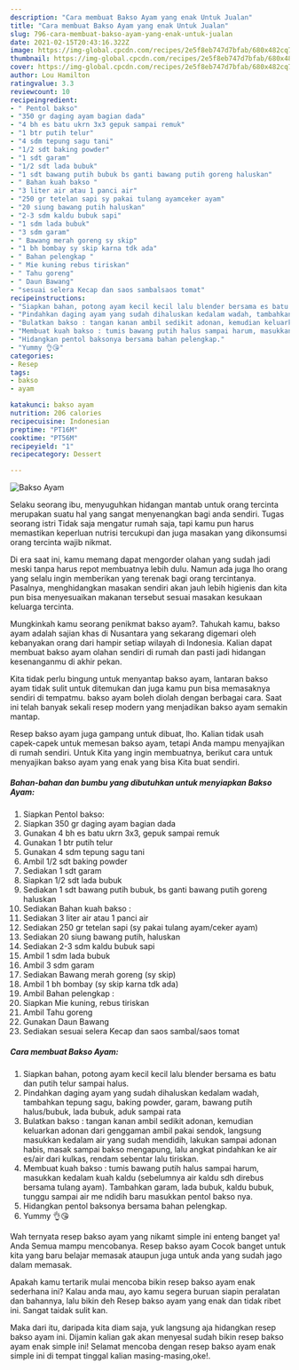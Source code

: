 ```yaml
---
description: "Cara membuat Bakso Ayam yang enak Untuk Jualan"
title: "Cara membuat Bakso Ayam yang enak Untuk Jualan"
slug: 796-cara-membuat-bakso-ayam-yang-enak-untuk-jualan
date: 2021-02-15T20:43:16.322Z
image: https://img-global.cpcdn.com/recipes/2e5f8eb747d7bfab/680x482cq70/bakso-ayam-foto-resep-utama.jpg
thumbnail: https://img-global.cpcdn.com/recipes/2e5f8eb747d7bfab/680x482cq70/bakso-ayam-foto-resep-utama.jpg
cover: https://img-global.cpcdn.com/recipes/2e5f8eb747d7bfab/680x482cq70/bakso-ayam-foto-resep-utama.jpg
author: Lou Hamilton
ratingvalue: 3.3
reviewcount: 10
recipeingredient:
- " Pentol bakso"
- "350 gr daging ayam bagian dada"
- "4 bh es batu ukrn 3x3 gepuk sampai remuk"
- "1 btr putih telur"
- "4 sdm tepung sagu tani"
- "1/2 sdt baking powder"
- "1 sdt garam"
- "1/2 sdt lada bubuk"
- "1 sdt bawang putih bubuk bs ganti bawang putih goreng haluskan"
- " Bahan kuah bakso "
- "3 liter air atau 1 panci air"
- "250 gr tetelan sapi sy pakai tulang ayamceker ayam"
- "20 siung bawang putih haluskan"
- "2-3 sdm kaldu bubuk sapi"
- "1 sdm lada bubuk"
- "3 sdm garam"
- " Bawang merah goreng sy skip"
- "1 bh bombay sy skip karna tdk ada"
- " Bahan pelengkap "
- " Mie kuning rebus tiriskan"
- " Tahu goreng"
- " Daun Bawang"
- "sesuai selera Kecap dan saos sambalsaos tomat"
recipeinstructions:
- "Siapkan bahan, potong ayam kecil kecil lalu blender bersama es batu dan putih telur sampai halus."
- "Pindahkan daging ayam yang sudah dihaluskan kedalam wadah, tambahkan tepung sagu, baking powder, garam, bawang putih halus/bubuk, lada bubuk, aduk sampai rata"
- "Bulatkan bakso : tangan kanan ambil sedikit adonan, kemudian keluarkan adonan dari genggaman ambil pakai sendok, langsung masukkan kedalam air yang sudah mendidih, lakukan sampai adonan habis, masak sampai bakso mengapung, lalu angkat pindahkan ke air es/air dari kulkas, rendam sebentar lalu tiriskan."
- "Membuat kuah bakso : tumis bawang putih halus sampai harum, masukkan kedalam kuah kaldu (sebelumnya air kaldu sdh direbus bersama tulang ayam). Tambahkan garam, lada bubuk, kaldu bubuk, tunggu sampai air me ndidih baru masukkan pentol bakso nya."
- "Hidangkan pentol baksonya bersama bahan pelengkap."
- "Yummy 👌😘"
categories:
- Resep
tags:
- bakso
- ayam

katakunci: bakso ayam 
nutrition: 206 calories
recipecuisine: Indonesian
preptime: "PT16M"
cooktime: "PT56M"
recipeyield: "1"
recipecategory: Dessert

---
```



![Bakso Ayam](https://img-global.cpcdn.com/recipes/2e5f8eb747d7bfab/680x482cq70/bakso-ayam-foto-resep-utama.jpg)

Selaku seorang ibu, menyuguhkan hidangan mantab untuk orang tercinta merupakan suatu hal yang sangat menyenangkan bagi anda sendiri. Tugas seorang istri Tidak saja mengatur rumah saja, tapi kamu pun harus memastikan keperluan nutrisi tercukupi dan juga masakan yang dikonsumsi orang tercinta wajib nikmat.

Di era  saat ini, kamu memang dapat mengorder olahan yang sudah jadi meski tanpa harus repot membuatnya lebih dulu. Namun ada juga lho orang yang selalu ingin memberikan yang terenak bagi orang tercintanya. Pasalnya, menghidangkan masakan sendiri akan jauh lebih higienis dan kita pun bisa menyesuaikan makanan tersebut sesuai masakan kesukaan keluarga tercinta. 



Mungkinkah kamu seorang penikmat bakso ayam?. Tahukah kamu, bakso ayam adalah sajian khas di Nusantara yang sekarang digemari oleh kebanyakan orang dari hampir setiap wilayah di Indonesia. Kalian dapat membuat bakso ayam olahan sendiri di rumah dan pasti jadi hidangan kesenanganmu di akhir pekan.

Kita tidak perlu bingung untuk menyantap bakso ayam, lantaran bakso ayam tidak sulit untuk ditemukan dan juga kamu pun bisa memasaknya sendiri di tempatmu. bakso ayam boleh diolah dengan berbagai cara. Saat ini telah banyak sekali resep modern yang menjadikan bakso ayam semakin mantap.

Resep bakso ayam juga gampang untuk dibuat, lho. Kalian tidak usah capek-capek untuk memesan bakso ayam, tetapi Anda mampu menyajikan di rumah sendiri. Untuk Kita yang ingin membuatnya, berikut cara untuk menyajikan bakso ayam yang enak yang bisa Kita buat sendiri.

<!--inarticleads1-->

##### Bahan-bahan dan bumbu yang dibutuhkan untuk menyiapkan Bakso Ayam:

1. Siapkan  Pentol bakso:
1. Siapkan 350 gr daging ayam bagian dada
1. Gunakan 4 bh es batu ukrn 3x3, gepuk sampai remuk
1. Gunakan 1 btr putih telur
1. Gunakan 4 sdm tepung sagu tani
1. Ambil 1/2 sdt baking powder
1. Sediakan 1 sdt garam
1. Siapkan 1/2 sdt lada bubuk
1. Sediakan 1 sdt bawang putih bubuk, bs ganti bawang putih goreng haluskan
1. Sediakan  Bahan kuah bakso :
1. Sediakan 3 liter air atau 1 panci air
1. Sediakan 250 gr tetelan sapi (sy pakai tulang ayam/ceker ayam)
1. Sediakan 20 siung bawang putih, haluskan
1. Sediakan 2-3 sdm kaldu bubuk sapi
1. Ambil 1 sdm lada bubuk
1. Ambil 3 sdm garam
1. Sediakan  Bawang merah goreng (sy skip)
1. Ambil 1 bh bombay (sy skip karna tdk ada)
1. Ambil  Bahan pelengkap :
1. Siapkan  Mie kuning, rebus tiriskan
1. Ambil  Tahu goreng
1. Gunakan  Daun Bawang
1. Sediakan sesuai selera Kecap dan saos sambal/saos tomat




<!--inarticleads2-->

##### Cara membuat Bakso Ayam:

1. Siapkan bahan, potong ayam kecil kecil lalu blender bersama es batu dan putih telur sampai halus.
1. Pindahkan daging ayam yang sudah dihaluskan kedalam wadah, tambahkan tepung sagu, baking powder, garam, bawang putih halus/bubuk, lada bubuk, aduk sampai rata
1. Bulatkan bakso : tangan kanan ambil sedikit adonan, kemudian keluarkan adonan dari genggaman ambil pakai sendok, langsung masukkan kedalam air yang sudah mendidih, lakukan sampai adonan habis, masak sampai bakso mengapung, lalu angkat pindahkan ke air es/air dari kulkas, rendam sebentar lalu tiriskan.
1. Membuat kuah bakso : tumis bawang putih halus sampai harum, masukkan kedalam kuah kaldu (sebelumnya air kaldu sdh direbus bersama tulang ayam). Tambahkan garam, lada bubuk, kaldu bubuk, tunggu sampai air me ndidih baru masukkan pentol bakso nya.
1. Hidangkan pentol baksonya bersama bahan pelengkap.
1. Yummy 👌😘




Wah ternyata resep bakso ayam yang nikamt simple ini enteng banget ya! Anda Semua mampu mencobanya. Resep bakso ayam Cocok banget untuk kita yang baru belajar memasak ataupun juga untuk anda yang sudah jago dalam memasak.

Apakah kamu tertarik mulai mencoba bikin resep bakso ayam enak sederhana ini? Kalau anda mau, ayo kamu segera buruan siapin peralatan dan bahannya, lalu bikin deh Resep bakso ayam yang enak dan tidak ribet ini. Sangat taidak sulit kan. 

Maka dari itu, daripada kita diam saja, yuk langsung aja hidangkan resep bakso ayam ini. Dijamin kalian gak akan menyesal sudah bikin resep bakso ayam enak simple ini! Selamat mencoba dengan resep bakso ayam enak simple ini di tempat tinggal kalian masing-masing,oke!.

